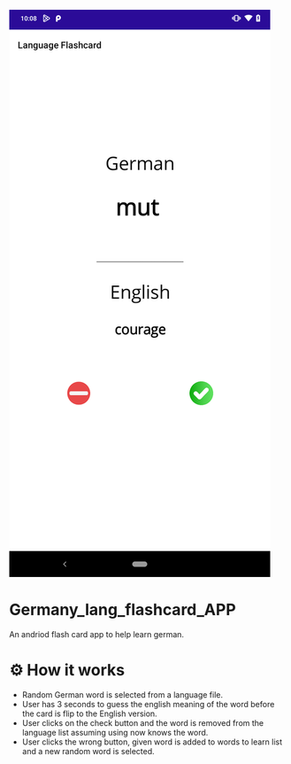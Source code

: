 ![Andriod sample view](sampleview.png)

# Germany_lang_flashcard_APP

An andriod flash card app to help learn german.

# ⚙️ How it works

- Random German word is selected from a language file.
- User has 3 seconds to guess the english meaning of the word before the card is flip to the English version.
- User clicks on the check button and the word is removed from the language list assuming using now knows the word.
- User clicks the wrong button, given word is added to words to learn list and a new random word is selected.
